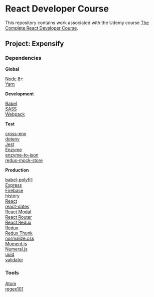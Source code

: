 # React Developer Course

This repository contains work associated with the Udemy course [The Complete React Developer Course](https://www.udemy.com/react-2nd-edition).

## Project: Expensify

### Dependencies

**Global**

[Node 8+](https://nodejs.org/)  
[Yarn](https://yarnpkg.com/en/)  

**Development**

[Babel](http://babeljs.io/)  
[SASS](http://sass-lang.com/guide)  
[Webpack](https://webpack.js.org/configuration/)

**Test**

[cross-env](https://www.npmjs.com/package/cross-env)  
[dotenv](https://www.npmjs.com/package/dotenv)  
[Jest](https://facebook.github.io/jest/)  
[Enzyme](https://github.com/airbnb/enzyme)  
[enzyme-to-json](https://github.com/adriantoine/enzyme-to-json)  
[redux-mock-store](http://arnaudbenard.com/redux-mock-store/)  

**Production**

[babel-polyfill](https://babeljs.io/docs/usage/polyfill/)  
[Express](http://expressjs.com/)  
[Firebase](https://firebase.google.com)  
[history](https://www.npmjs.com/package/history)  
[React](https://reactjs.org/docs)  
[react-dates](https://github.com/airbnb/react-dates)  
[React Modal](https://reactcommunity.org/react-modal/)  
[React Router](https://reacttraining.com/react-router/web/guides/philosophy)  
[React Redux](https://github.com/reactjs/react-redux)  
[Redux](https://redux.js.org/)  
[Redux Thunk](https://github.com/gaearon/redux-thunk)  
[normalize.css](https://necolas.github.io/normalize.css/)  
[Moment.js](https://momentjs.com/)  
[Numeral.js](http://numeraljs.com/)  
[uuid](https://www.npmjs.com/package/uuid)  
[validator](https://www.npmjs.com/package/validator)  

### Tools

[Atom](https://atom.io)  
[regex101](https://regex101.com/)  
